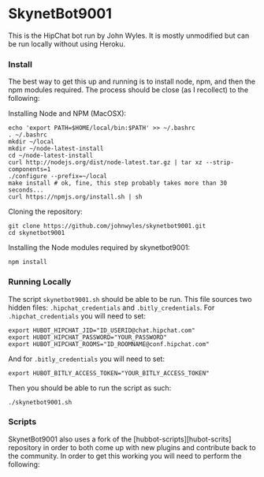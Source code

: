 # SkynetBot9001

This is the HipChat bot run by John Wyles.  It is mostly unmodified but can be run locally without using Heroku.

### Install

The best way to get this up and running is to install node, npm, and then the npm modules required.  The process should be close (as I recollect) to the following:

Installing Node and NPM (MacOSX):

    echo 'export PATH=$HOME/local/bin:$PATH' >> ~/.bashrc
    . ~/.bashrc
    mkdir ~/local
    mkdir ~/node-latest-install
    cd ~/node-latest-install
    curl http://nodejs.org/dist/node-latest.tar.gz | tar xz --strip-components=1
    ./configure --prefix=~/local
    make install # ok, fine, this step probably takes more than 30 seconds...
    curl https://npmjs.org/install.sh | sh

Cloning the repository:

    git clone https://github.com/johnwyles/skynetbot9001.git
    cd skynetbot9001

Installing the Node modules required by skynetbot9001:

    npm install


### Running Locally

The script `skynetbot9001.sh` should be able to be run.  This file sources two hidden files: `.hipchat_credentials` and `.bitly_credentials`.  For `.hipchat_credentials` you will need to set:

    export HUBOT_HIPCHAT_JID="ID_USERID@chat.hipchat.com"
    export HUBOT_HIPCHAT_PASSWORD="YOUR_PASSWORD"
    export HUBOT_HIPCHAT_ROOMS="ID_ROOMNAME@conf.hipchat.com"

And for `.bitly_credentials` you will need to set:

    export HUBOT_BITLY_ACCESS_TOKEN="YOUR_BITLY_ACCESS_TOKEN"

Then you should be able to run the script as such:

    ./skynetbot9001.sh

### Scripts

SkynetBot9001 also uses a fork of the [hubbot-scripts][hubot-scrits] repository in order to both come up with new
plugins and contribute back to the community.  In order to get this working you will need to perform
the following:

[hubot-scripts]: https://github.com/johnwyles/hubot-scripts

